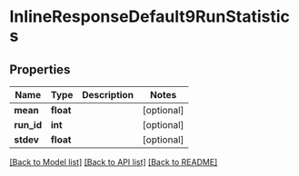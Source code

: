 # InlineResponseDefault9RunStatistics

## Properties
Name | Type | Description | Notes
------------ | ------------- | ------------- | -------------
**mean** | **float** |  | [optional] 
**run_id** | **int** |  | [optional] 
**stdev** | **float** |  | [optional] 

[[Back to Model list]](../README.md#documentation-for-models) [[Back to API list]](../README.md#documentation-for-api-endpoints) [[Back to README]](../README.md)


